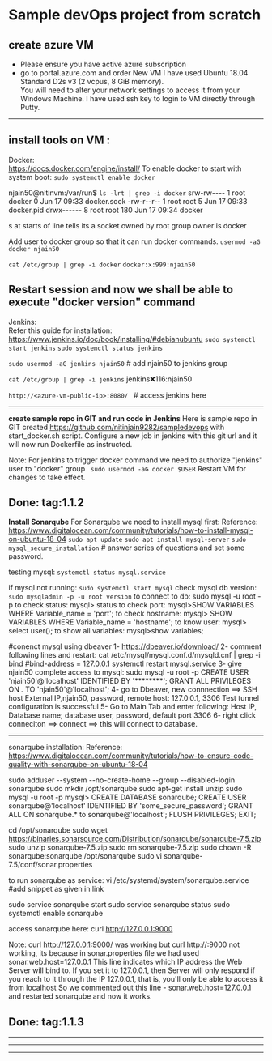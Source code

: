 # Sample devOps project from scratch

**create azure VM**
-------------------------------------------------------------------------------------------------------------------------------
- Please ensure you have active azure subscription 
- go to portal.azure.com and order New VM
I have used Ubuntu 18.04 Standard D2s v3 (2 vcpus, 8 GiB memory).  
You will need to alter your network settings to access it from your Windows Machine. I have used ssh key to login to VM directly through Putty.
-------------------------------------------------------------------------------------------------------------------------------
**install tools on VM** :
-------------------------------------------------------------------------------------------------------------------------------
Docker:  
https://docs.docker.com/engine/install/ 
To enable docker to start with system boot: `sudo systemctl enable docker`

njain50@nitinvm:/var/run$ `ls -lrt | grep -i docker`
srw-rw----  1 root docker    0 Jun 17 09:33 docker.sock
-rw-r--r--  1 root root      5 Jun 17 09:33 docker.pid
drwx------  8 root root    180 Jun 17 09:34 docker

s at starts of line tells its a socket owned by root
group owner is docker

Add user to docker group so that it can run docker commands. 
`usermod -aG docker njain50`

`cat /etc/group | grep -i docker`
`docker:x:999:njain50`

Restart session and now we shall be able to execute "docker version" command
-------------------------------------------------------------------------------------------------------------------------------
Jenkins:  
Refer this guide for installation: https://www.jenkins.io/doc/book/installing/#debianubuntu
`sudo systemctl start jenkins`
`sudo systemctl status jenkins`

`sudo usermod -aG jenkins njain50`  # add njain50 to jenkins group

`cat /etc/group | grep -i jenkins`
jenkins:x:116:njain50


`http://<azure-vm-public-ip>:8080/ ` # access jenkins here

-------------------------------------------------------------------------------------------------------------------------------
**create sample repo in GIT and run code in Jenkins**
Here is sample repo in GIT created https://github.com/nitinjain9282/sampledevops with start_docker.sh script. 
Configure a new job in jenkins with this git url  and it will now run Dockerfile as instructed. 

Note: For jenkins to trigger docker command we need to authorize "jenkins" user to "docker" group
      ` sudo usermod -aG docker $USER`
      Restart VM for changes to take effect. 

Done: tag:1.1.2
-------------------------------------------------------------------------------------------------------------------------------
**Install Sonarqube**
For Sonarqube we need to install mysql first:
Reference: https://www.digitalocean.com/community/tutorials/how-to-install-mysql-on-ubuntu-18-04
`sudo apt update`
`sudo apt install mysql-server`
`sudo mysql_secure_installation` # answer series of questions and set some password. 

testing mysql: 
`systemctl status mysql.service`

if mysql not running: `sudo systemctl start mysql`
check mysql db version: `sudo mysqladmin -p -u root version`
to connect to db: sudo mysql -u root -p
to check status: mysql> status
to check port: mysql>SHOW VARIABLES WHERE Variable_name = 'port';
to check hostname: mysql> SHOW VARIABLES WHERE Variable_name = 'hostname';
to know user: mysql> select user();
to show all variables: mysql>show variables;

#conenct mysql using dbeaver
1- https://dbeaver.io/download/
2- 
comment following lines and restart: 
cat /etc/mysql/mysql.conf.d/mysqld.cnf | grep -i bind
#bind-address            = 127.0.0.1
systemctl restart mysql.service
3- give njain50 complete access to mysql:
sudo mysql -u root -p
CREATE USER 'njain50'@'localhost' IDENTIFIED BY '********';
GRANT ALL PRIVILEGES ON *.* TO 'njain50'@'localhost';
4- go to Dbeaver, new connnection ==> SSH
host External IP,njain50, password, remote host: 127.0.0.1, 3306
Test tunnel configuration is successful
5- Go to Main Tab and enter following:
Host IP, Database name; database user, password, default port 3306
6- right click conneciton ==> connect ==> this will connect to database. 

-----------------------------------------------------------------------------
sonarqube installation:
Reference: https://www.digitalocean.com/community/tutorials/how-to-ensure-code-quality-with-sonarqube-on-ubuntu-18-04

sudo adduser --system --no-create-home --group --disabled-login sonarqube
sudo mkdir /opt/sonarqube
sudo apt-get install unzip
sudo mysql -u root -p
mysql> CREATE DATABASE sonarqube;
CREATE USER sonarqube@'localhost' IDENTIFIED BY 'some_secure_password';
GRANT ALL ON sonarqube.* to sonarqube@'localhost';
FLUSH PRIVILEGES;
EXIT;

cd /opt/sonarqube
sudo wget https://binaries.sonarsource.com/Distribution/sonarqube/sonarqube-7.5.zip
sudo unzip sonarqube-7.5.zip
sudo rm sonarqube-7.5.zip
sudo chown -R sonarqube:sonarqube /opt/sonarqube
sudo vi sonarqube-7.5/conf/sonar.properties

to run sonarqube as service: 
vi /etc/systemd/system/sonarqube.service  #add snippet as given in link 

sudo service sonarqube start
sudo service sonarqube status
sudo systemctl enable sonarqube

access sonarqube here: curl http://127.0.0.1:9000 

Note: 
curl http://127.0.0.1:9000/ was working but curl http://<host-external-ip>:9000 not working, its because in sonar.properties file we had used sonar.web.host=127.0.0.1
This line indicates which IP address the Web Server will bind to. If you set it to 127.0.0.1, then Server will only respond if you reach to it through the IP 127.0.0.1, that is, you'll only be able to access it from localhost
So we commented out this line - sonar.web.host=127.0.0.1 and restarted sonarqube and now it works. 

Done: tag:1.1.3
-------------------------------------------------------------------------------------------------------------------------------



-------------------------------------------------------------------------------------------------------------------------------
 
-------------------------------------------------------------------------------------------------------------------------------

-------------------------------------------------------------------------------------------------------------------------------





